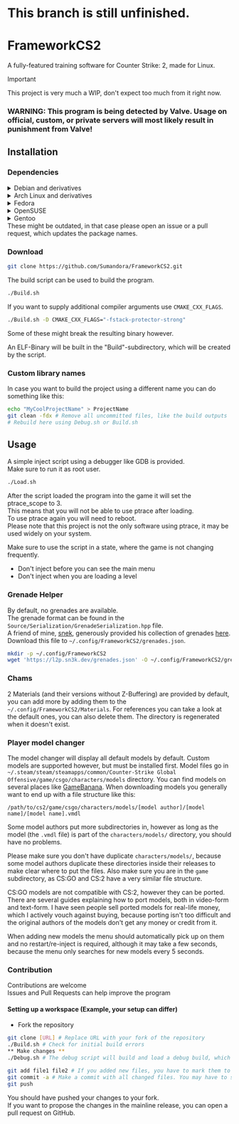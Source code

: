 # This branch is still unfinished.

# FrameworkCS2
A fully-featured training software for Counter Strike: 2, made for Linux.

> [!IMPORTANT]  
> This project is very much a WIP, don't expect too much from it right now.

### WARNING: This program is being detected by Valve. Usage on official, custom, or private servers will most likely result in punishment from Valve!

## Installation
### Dependencies
<details>
  <summary> Debian and derivatives </summary>
  
  ```sh
  apt-get install gdb git cmake make build-essential libvulkan-dev libx11-dev libxext-dev gcc-14 g++-14
  ```

  Some older distributions, like Ubuntu and Debian may need to specify GCC14 explicitly, by setting the `CC=gcc-14` and `CXX=g++-14` environment variables when invoking the build script.

  Tested derivatives:
  - Ubuntu (LTS and Latest)
  - Debian Unstable and Testing
  - Devuan
</details>

<details>
  <summary> Arch Linux and derivatives </summary>

  ```sh
  pacman -S gdb base-devel cmake git vulkan-icd-loader vulkan-headers libx11 libxext
  ```

  Tested derivatives:
  - Arch Linux
  - Artix Linux
  - CachyOS
</details>

<details>
  <summary> Fedora </summary>

  ```sh
  dnf install gdb git cmake make gcc-c++ vulkan-loader-devel vulkan-headers libXext-devel
  ```
</details>

<details>
  <summary> OpenSUSE </summary>

  ```sh
  zypper install -y git cmake make gcc-c++ binutils-devel vulkan-devel libXext-devel freetype2-devel ccache
  ```

  Only Tumbleweed is being tested, Leap installs a very outdated GCC version by default.
</details>
<details>
  <summary> Gentoo </summary>

  ```sh
  emerge dev-vcs/git dev-build/cmake dev-util/vulkan-headers dev-util/vulkan-tools
  ```
</details>
These might be outdated, in that case please open an issue or a pull request, which updates the package names.

### Download
```sh
git clone https://github.com/Sumandora/FrameworkCS2.git
```

The build script can be used to build the program.
```sh
./Build.sh
```

If you want to supply additional compiler arguments use `CMAKE_CXX_FLAGS`.
```sh
./Build.sh -D CMAKE_CXX_FLAGS="-fstack-protector-strong"
```
Some of these might break the resulting binary however.

An ELF-Binary will be built in the "Build"-subdirectory, which will be created by the script.

### Custom library names

In case you want to build the project using a different name you can do something like this:
```sh
echo "MyCoolProjectName" > ProjectName
git clean -fdx # Remove all uncommitted files, like the build outputs
# Rebuild here using Debug.sh or Build.sh
```

## Usage
A simple inject script using a debugger like GDB is provided.  
Make sure to run it as root user.
```sh
./Load.sh
```

After the script loaded the program into the game it will set the ptrace_scope to 3.  
This means that you will not be able to use ptrace after loading.  
To use ptrace again you will need to reboot.  
Please note that this project is not the only software using ptrace, it may be used widely on your system.

Make sure to use the script in a state, where the game is not changing frequently.  
- Don't inject before you can see the main menu
- Don't inject when you are loading a level

### Grenade Helper
By default, no grenades are available.  
The grenade format can be found in the `Source/Serialization/GrenadeSerialization.hpp` file.  
A friend of mine, [snek](https://github.com/jovvik/), generously provided his collection of grenades [here](https://l2p.sn3k.dev/grenades.json).  
Download this file to `~/.config/FrameworkCS2/grenades.json`.  

```sh
mkdir -p ~/.config/FrameworkCS2
wget 'https://l2p.sn3k.dev/grenades.json' -O ~/.config/FrameworkCS2/grenades.json
```

### Chams
2 Materials (and their versions without Z-Buffering) are provided by default, you can add more by adding them to the `~/.config/FrameworkCS2/Materials`.
For references you can take a look at the default ones, you can also delete them. The directory is regenerated when it doesn't exist.

### Player model changer
The model changer will display all default models by default. Custom models are supported however, but must be installed first.
Model files go in `~/.steam/steam/steamapps/common/Counter-Strike Global Offensive/game/csgo/characters/models` directory.
You can find models on several places like [GameBanana](https://gamebanana.com/mods/cats/25415).
When downloading models you generally want to end up with a file structure like this:

```
/path/to/cs2/game/csgo/characters/models/[model author]/[model name]/[model name].vmdl
```

Some model authors put more subdirectories in, however as long as the model (the `.vmdl` file) is part of the `characters/models/` directory, you should have no problems.

Please make sure you don't have duplicate `characters/models/`, because some model authors duplicate these directories inside their releases to make clear where to put the files.
Also make sure you are in the `game` subdirectory, as CS:GO and CS:2 have a very similar file structure.

CS:GO models are not compatible with CS:2, however they can be ported.
There are several guides explaining how to port models, both in video-form and text-form.
I have seen people sell ported models for real-life money, which I actively vouch against buying, because porting isn't too difficult and the original authors of the models don't get any money or credit from it.

When adding new models the menu should automatically pick up on them and no restart/re-inject is required, although it may take a few seconds, because the menu only searches for new models every 5 seconds.

### Contribution
Contributions are welcome  
Issues and Pull Requests can help improve the program

#### Setting up a workspace (Example, your setup can differ)
- Fork the repository
```sh
git clone [URL] # Replace URL with your fork of the repository
./Build.sh # Check for initial build errors
** Make changes **
./Debug.sh # The debug script will build and load a debug build, which can also be analyzed using a debugger of your choice (run this as root)

git add file1 file2 # If you added new files, you have to mark them to be tracked, if you didn't add any files, you can skip this step.
git commit -a # Make a commit with all changed files. You may have to set the 'EDITOR' variable, because you have to write a commit message. Please write a small and compact message explaining what you have done.
git push
```
You should have pushed your changes to your fork.  
If you want to propose the changes in the mainline release, you can open a pull request on GitHub.
